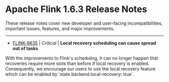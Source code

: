 
<!---
# Licensed to the Apache Software Foundation (ASF) under one
# or more contributor license agreements.  See the NOTICE file
# distributed with this work for additional information
# regarding copyright ownership.  The ASF licenses this file
# to you under the Apache License, Version 2.0 (the
# "License"); you may not use this file except in compliance
# with the License.  You may obtain a copy of the License at
#
#     http://www.apache.org/licenses/LICENSE-2.0
#
# Unless required by applicable law or agreed to in writing, software
# distributed under the License is distributed on an "AS IS" BASIS,
# WITHOUT WARRANTIES OR CONDITIONS OF ANY KIND, either express or implied.
# See the License for the specific language governing permissions and
# limitations under the License.
-->
# Apache Flink  1.6.3 Release Notes

These release notes cover new developer and user-facing incompatibilities, important issues, features, and major improvements.


---

* [FLINK-9635](https://issues.apache.org/jira/browse/FLINK-9635) | *Critical* | **Local recovery scheduling can cause spread out of tasks**

With the improvements to Flink's scheduling, it can no longer happen that recoveries require more slots than before if local recovery is enabled. Consequently, we encourage our users to use the local recovery feature which can be enabled by \`state.backend.local-recovery: true\`.



